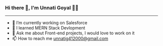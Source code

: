 ### Hi there 👋, I'm Unnati Goyal 👩‍💻

___
<!--
**Unnati0104/Unnati0104** is a ✨ _special_ ✨ repository because its `README.md` (this file) appears on your GitHub profile.

Here are some ideas to get you started:
-->

- 🔭 I’m currently working on Salesforce
- 🌱 I learned MERN Stack Devlopment
- 💬 Ask me about Front-end projects, I would love to work on it
- 📫 How to reach me unnatig412000@gmail.com
<!-- - 👯 I’m looking to collaborate on ...
- 🤔 I’m looking for help with ...

- 📫 How to reach me: ...
- 😄 Pronouns: ...
- ⚡ Fun fact: ...
-->
